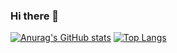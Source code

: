 ### Hi there 👋

<!--
**nico-galin/nico-galin** is a ✨ _special_ ✨ repository because its `README.md` (this file) appears on your GitHub profile.

Here are some ideas to get you started:

- 🔭 I’m currently working on ...
- 🌱 I’m currently learning ...
- 👯 I’m looking to collaborate on ...
- 🤔 I’m looking for help with ...
- 💬 Ask me about ...
- 📫 How to reach me: ...
- 😄 Pronouns: ...
- ⚡ Fun fact: ...
-->
[![Anurag's GitHub stats](https://github-readme-stats.vercel.app/api?username=nico-galin)](https://github.com/anuraghazra/github-readme-stats)
[![Top Langs](https://github-readme-stats.vercel.app/api/top-langs/?username=nico-galin&exclude_repo=github-readme-stats,anuraghazra.github.io)](https://github.com/anuraghazra/github-readme-stats)
